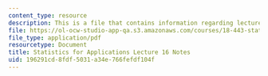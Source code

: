 ```yaml
---
content_type: resource
description: This is a file that contains information regarding lecture 16 notes.
file: https://ol-ocw-studio-app-qa.s3.amazonaws.com/courses/18-443-statistics-for-applications-spring-2015/196291cd8fdf5031a34e766fefdf104f_MIT18_443S15_LEC16.pdf
file_type: application/pdf
resourcetype: Document
title: Statistics for Applications Lecture 16 Notes
uid: 196291cd-8fdf-5031-a34e-766fefdf104f
---
```

